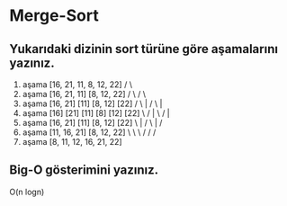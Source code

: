 # Merge-Sort

## Yukarıdaki dizinin sort türüne göre aşamalarını yazınız.
1. aşama        [16, 21, 11, 8, 12, 22]
                   /            \ 
2. aşama    [16, 21, 11]          [8, 12, 22]
             /      \             /        \ 
3. aşama  [16, 21]    [11]       [8, 12]     [22]
            /   \       |         /   \        |  
4. aşama [16]    [21]   [11]     [8]    [12]   [22]
           \      /      |         \     /      | 
5. aşama  [16, 21]    [11]        [8, 12]    [22]
            \   |      /           \   |     /                 
6. aşama    [11, 16, 21]           [8, 12, 22]
               \   \    \          /   /   /
7. aşama          [8, 11, 12, 16, 21, 22]

## Big-O gösterimini yazınız.

O(n logn)
